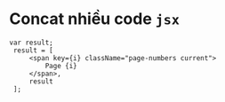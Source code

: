 # Concat nhiều code ```jsx```	

```react
var result;
 result = [
     <span key={i} className="page-numbers current">
         Page {i}
     </span>,
     result
 ];
```

